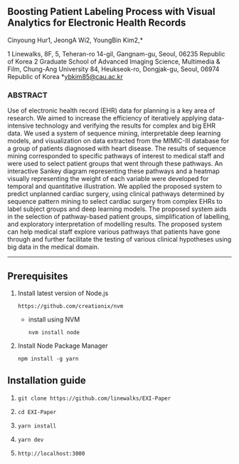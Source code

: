 ## Boosting Patient Labeling Process with Visual Analytics for Electronic Health Records

Cinyoung Hur1, JeongA Wi2, YoungBin Kim2,*

1 Linewalks, 8F, 5, Teheran-ro 14-gil, Gangnam-gu, Seoul, 06235 Republic of Korea
2 Graduate School of Advanced Imaging Science, Multimedia & Film, Chung-Ang University 84, Heukseok-ro, Dongjak-gu, Seoul, 06974 Republic of Korea
*ybkim85@cau.ac.kr

### ABSTRACT
Use of electronic health record (EHR) data for planning is a key area of research. We aimed to increase the efficiency of iteratively applying data-intensive technology and verifying the results for complex and big EHR data. We used a system of sequence mining, interpretable deep learning models, and visualization on data extracted from the MIMIC-III database for a group of patients diagnosed with heart disease. The results of sequence mining corresponded to specific pathways of interest to medical staff and were used to select patient groups that went through these pathways. An interactive Sankey diagram representing these pathways and a heatmap visually representing the weight of each variable were developed for temporal and quantitative illustration. We applied the proposed system to predict unplanned cardiac surgery, using clinical pathways determined by sequence pattern mining to select cardiac surgery from complex EHRs to label subject groups and deep learning models. The proposed system aids in the selection of pathway-based patient groups, simplification of labelling, and exploratory interpretation of modelling results. The proposed system can help medical staff explore various pathways that patients have gone through and further facilitate the testing of various clinical hypotheses using big data in the medical domain.

--- 

## Prerequisites
1. Install latest version of Node.js

    `https://github.com/creationix/nvm`

    * install using NVM

        `nvm install node`

2. Install Node Package Manager

    `npm install -g yarn`

## Installation guide

1. `git clone https://github.com/linewalks/EXI-Paper`

2. `cd EXI-Paper`

3. `yarn install`

4. `yarn dev`

5. `http://localhost:3000`

